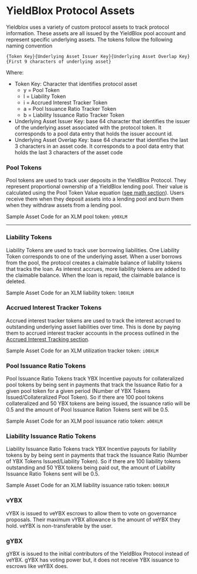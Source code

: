# YieldBlox Protocol Assets

Yieldblox uses a variety of custom protocol assets to track protocol information. These assets are all issued by the YieldBlox pool account and represent specific underlying assets. The tokens follow the following naming convention

`{Token Key}{Underlying Asset Issuer Key}{Underlying Asset Overlap Key}{First 9 characters of underlying asset}`

Where:

* Token Key: Character that identifies protocol asset
  * y = Pool Token
  * l = Liability Token
  * i = Accrued Interest Tracker Token
  * a = Pool Issuance Ratio Tracker Token
  * b = Liability Issuance Ratio Tracker Token
* Underlying Asset Issuer Key: base 64 character that identifies the issuer of the underlying asset associated with the protocol token. It corresponds to a pool data entry that holds the issuer account id.
* Underlying Asset Overlap Key: base 64 character that identifies the last 3 characters in an asset code. It corresponds to a pool data entry that holds the last 3 characters of the asset code



### Pool Tokens

Pool tokens are used to track user deposits in the YieldBlox Protocol. They represent proportional ownership of a YieldBlox lending pool. Their value is calculated using the Pool Token Value equation ([see math section](math.md#pool-token-value)). Users receive them when they deposit assets into a lending pool and burn them when they withdraw assets from a lending pool.

Sample Asset Code for an XLM pool token: `y00XLM`

****

### **Liability Tokens**

Liability Tokens are used to track user borrowing liabilities. One Liability Token corresponds to one of the underlying asset. When a user borrows from the pool, the protocol creates a claimable balance of liability tokens that tracks the loan. As interest accrues, more liability tokens are added to the claimable balance. When the loan is repaid, the claimable balance is deleted.

Sample Asset Code for an XLM liability token: `l00XLM`&#x20;



### Accrued Interest Tracker Tokens

Accrued interest tracker tokens are used to track the interest accrued to outstanding underlying asset liabilities over time. This is done by paying them to accrued interest tracker accounts in the process outlined in the [Accrued Interest Tracking section](accrued-interest-tracking.md).

Sample Asset Code for an XLM utilization tracker token: `i00XLM`&#x20;



### Pool Issuance Ratio Tokens

Pool Issuance Ratio Tokens track YBX Incentive payouts for collateralized pool tokens by being sent in payments that track the Issuance Ratio for a given pool token for a given period (Number of YBX Tokens Issued/Collateralized Pool Token). So if there are 100 pool tokens collateralized and 50 YBX tokens are being issued, the issuance ratio will be 0.5 and the amount of Pool Issuance Ration Tokens sent will be 0.5.

Sample Asset Code for an XLM pool issuance ratio token: `a00XLM`&#x20;



### Liability Issuance Ratio Tokens

Liability Issuance Ratio Tokens track YBX Incentive payouts for liability tokens by by being sent in payments that track the Issuance Ratio (Number of YBX Tokens Issued/Liability Token). So if there are 100 liability tokens outstanding and 50 YBX tokens being paid out, the amount of Liability Issuance Ratio Tokens sent will be 0.5.&#x20;

Sample Asset Code for an XLM liability issuance ratio token: `b00XLM`&#x20;



### vYBX

vYBX is issued to veYBX escrows to allow them to vote on governance proposals. Their maximum vYBX allowance is the amount of veYBX they hold. veYBX is non-transferable by the user.



### gYBX

gYBX is issued to the initial contributors of the YieldBlox Protocol instead of veYBX. gYBX has voting power but, it does not receive YBX issuance to escrows like veYBX does.
